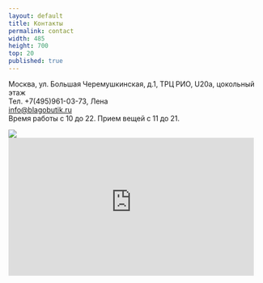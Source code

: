 ```yaml
---
layout: default
title: Контакты
permalink: contact
width: 485
height: 700
top: 20
published: true
---
```


Москва, ул. Большая Черемушкинская, д.1, ТРЦ РИО, U20a, цокольный этаж  
Тел. +7(495)961-03-73, Лена  
info@blagobutik.ru  
Время работы с 10 до 22. Прием вещей с 11 до 21.

<img src="{{site.root_dir}}/img/map.jpg" />
<iframe width="485" height="273" src="http://www.youtube-nocookie.com/embed/ZF7IHOm0Jtk?list=UUcfTZjiPfcN6OuxBRcMqL2Q&amp;hl=en_US" frameborder="0">           </iframe>